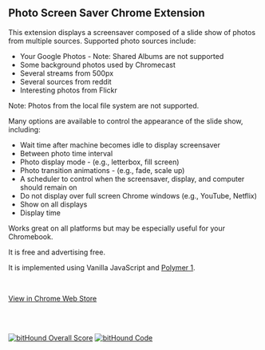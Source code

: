 ## Photo Screen Saver Chrome Extension

This extension displays a screensaver composed of a slide show of photos from multiple sources. Supported photo sources include:

* Your Google Photos - Note: Shared Albums are not supported
* Some background photos used by Chromecast
* Several streams from 500px
* Several sources from reddit
* Interesting photos from Flickr

Note: Photos from the local file system are not supported.

Many options are available to control the appearance of the slide show, including:

* Wait time after machine becomes idle to display screensaver
* Between photo time interval
* Photo display mode - (e.g., letterbox, fill screen)
* Photo transition animations - (e.g., fade, scale up)
* A scheduler to control when the screensaver, display, and computer should remain on
* Do not display over full screen Chrome windows (e.g., YouTube, Netflix)
* Show on all displays
* Display time

Works great on all platforms but may be especially useful for your Chromebook.

It is free and advertising free.

It is implemented using Vanilla JavaScript and [Polymer 1](https://www.polymer-project.org/1.0/start/).

<br />

[View in Chrome Web Store](https://chrome.google.com/webstore/detail/kohpcmlfdjfdggcjmjhhbcbankgmppgc)

<br /><br />

[![bitHound Overall Score](https://www.bithound.io/github/opus1269/photo-screen-saver/badges/score.svg)](https://www.bithound.io/github/opus1269/photo-screen-saver)
[![bitHound Code](https://www.bithound.io/github/opus1269/photo-screen-saver/badges/code.svg)](https://www.bithound.io/github/opus1269/photo-screen-saver)

